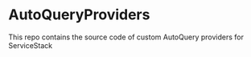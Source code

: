 # AutoQueryProviders
This repo contains the source code of custom AutoQuery providers for ServiceStack
